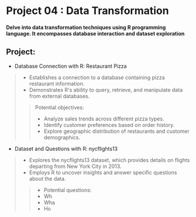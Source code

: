 # Project 04 : Data Transformation
#### Delve into data transformation techniques using R programming language. It encompasses database interaction and dataset exploration

**Project:**
---
- Database Connection with R: Restaurant Pizza
>- Establishes a connection to a database containing pizza restaurant information.
>- Demonstrates R's ability to query, retrieve, and manipulate data from external databases.
>>Potential objectives:
>>- Analyze sales trends across different pizza types.
>>- Identify customer preferences based on order history.
>>- Explore geographic distribution of restaurants and customer demographics.

- Dataset and Questions with R: nycflights13
>- Explores the nycflights13 dataset, which provides details on flights departing from New York City in 2013.
>- Employs R to uncover insights and answer specific questions about the data.
>>- Potential questions:
>>- Wh
>>- Wha
>>- Ho
